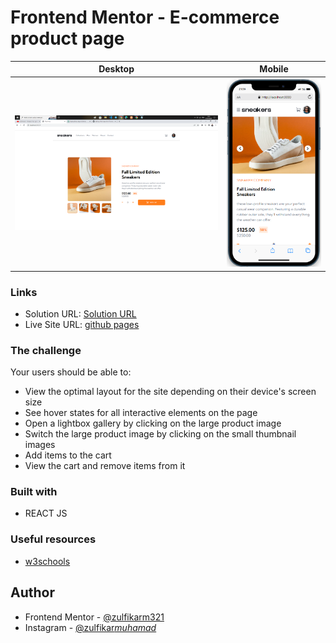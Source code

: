 # Frontend Mentor - E-commerce product page

| Desktop                    | Mobile                     |
| -------------------------- | -------------------------- |
| ![Screenshot](/ss/ss1.png) | ![Screenshot](/ss/ss2.png) |

### Links

- Solution URL: [Solution URL](https://www.frontendmentor.io/solutions/ecommerce-product-page-with-react-js-Qs5g18Ptk8)
- Live Site URL: [github pages](https://zulfikarm321.github.io/e-commerce-product-page-frontend-mentor/)

### The challenge

Your users should be able to:

- View the optimal layout for the site depending on their device's screen size
- See hover states for all interactive elements on the page
- Open a lightbox gallery by clicking on the large product image
- Switch the large product image by clicking on the small thumbnail images
- Add items to the cart
- View the cart and remove items from it

### Built with

- REACT JS

### Useful resources

- [w3schools](https://www.w3schools.com/)

## Author

- Frontend Mentor - [@zulfikarm321](https://www.frontendmentor.io/profile/zulfikarm321)
- Instagram - [@zulfikar*muhamad*](https://www.instagram.com/zulfikar_muhamad_/)
